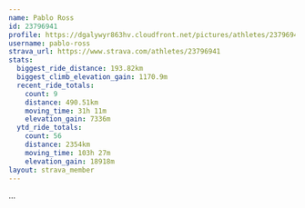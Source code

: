 ```yaml
---
name: Pablo Ross
id: 23796941
profile: https://dgalywyr863hv.cloudfront.net/pictures/athletes/23796941/14615399/1/large.jpg
username: pablo-ross
strava_url: https://www.strava.com/athletes/23796941
stats:
  biggest_ride_distance: 193.82km
  biggest_climb_elevation_gain: 1170.9m
  recent_ride_totals:
    count: 9
    distance: 490.51km
    moving_time: 31h 11m
    elevation_gain: 7336m
  ytd_ride_totals:
    count: 56
    distance: 2354km
    moving_time: 103h 27m
    elevation_gain: 18918m
layout: strava_member
--- 
```

...

